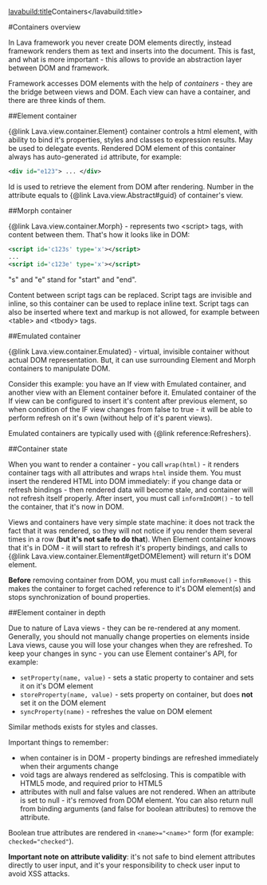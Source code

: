 <lavabuild:title>Containers</lavabuild:title>

#Containers overview

In Lava framework you never create DOM elements directly, instead framework renders them as text and inserts into
the document. This is fast, and what is more important - this allows to provide an abstraction layer 
between DOM and framework.

Framework accesses DOM elements with the help of <i>containers</i> - they are the bridge between views and DOM.
Each view can have a container, and there are three kinds of them.

##Element container

{@link Lava.view.container.Element} container controls a html element, with ability to bind it's properties,
styles and classes to expression results. May be used to delegate events. Rendered DOM element of this container
always has auto-generated `id` attribute, for example:

```xml
<div id="e123"> ... </div>
```

Id is used to retrieve the element from DOM after rendering. 
Number in the attribute equals to {@link Lava.view.Abstract#guid} of container's view.

##Morph container

{@link Lava.view.container.Morph} - represents two &lt;script&gt; tags, with content between them.
That's how it looks like in DOM:

```xml
<script id='c123s' type='x'></script>
...
<script id='c123e' type='x'></script>
```

<str>"s"</str> and <str>"e"</str> stand for "start" and "end".

Content between script tags can be replaced. Script tags are invisible and inline, 
so this container can be used to replace inline text.
Script tags can also be inserted where text and markup is not allowed, 
for example between &lt;table&gt; and &lt;tbody&gt; tags.

##Emulated container

{@link Lava.view.container.Emulated} - virtual, invisible container without actual DOM representation.
But, it can use surrounding Element and Morph containers to manipulate DOM.

Consider this example: you have an If view with Emulated container, and another view with an Element container before it. 
Emulated container of the If view can be configured to insert it's content after previous element, 
so when condition of the IF view changes from <kw>false</kw> to <kw>true</kw> - 
it will be able to perform refresh on it's own (without help of it's parent views).

Emulated containers are typically used with {@link reference:Refreshers}.

##Container state

When you want to render a container - you call `wrap(html)` - it renders container tags with all attributes
and wraps `html` inside them. You must insert the rendered HTML into DOM immediately:
if you change data or refresh bindings - then rendered data will become stale,
and container will not refresh itself properly. After insert, you must call `informInDOM()` - 
to tell the container, that it's now in DOM.

Views and containers have very simple state machine: it does not track the fact that it was rendered,
so they will not notice if you render them several times in a row (<b>but it's not safe to do that</b>).
When Element container knows that it's in DOM - it will start to refresh it's property 
bindings, and calls to {@link Lava.view.container.Element#getDOMElement} will return it's DOM element.

<b>Before</b> removing container from DOM, you must call `informRemove()` - this makes the container to forget cached reference
to it's DOM element(s) and stops synchronization of bound properties.

##Element container in depth

Due to nature of Lava views - they can be re-rendered at any moment. Generally, you should not manually change 
properties on elements inside Lava views, cause you will lose your changes when they are refreshed. 
To keep your changes in sync - you can use Element container's API, for example:
- `setProperty(name, value)` - sets a static property to container and sets it on it's DOM element
- `storeProperty(name, value)` - sets property on container, but does <b>not</b> set it on the DOM element
- `syncProperty(name)` - refreshes the value on DOM element

Similar methods exists for styles and classes.

Important things to remember:
- when container is in DOM - property bindings are refreshed immediately when their arguments change
- void tags are always rendered as selfclosing. This is compatible with HTML5 mode, and required prior to HTML5
- attributes with <kw>null</kw> and <kw>false</kw> values are not rendered. 
When an attribute is set to <kw>null</kw> - it's removed from DOM element. You can also return <kw>null</kw> 
from binding arguments (and <kw>false</kw> for boolean attributes) to remove the attribute.

Boolean <kw>true</kw> attributes are rendered in `<name>="<name>"` form (for example: `checked="checked"`).

<b>Important note on attribute validity</b>: it's not safe to bind element attributes directly to user input,
and it's your responsibility to check user input to avoid XSS attacks.